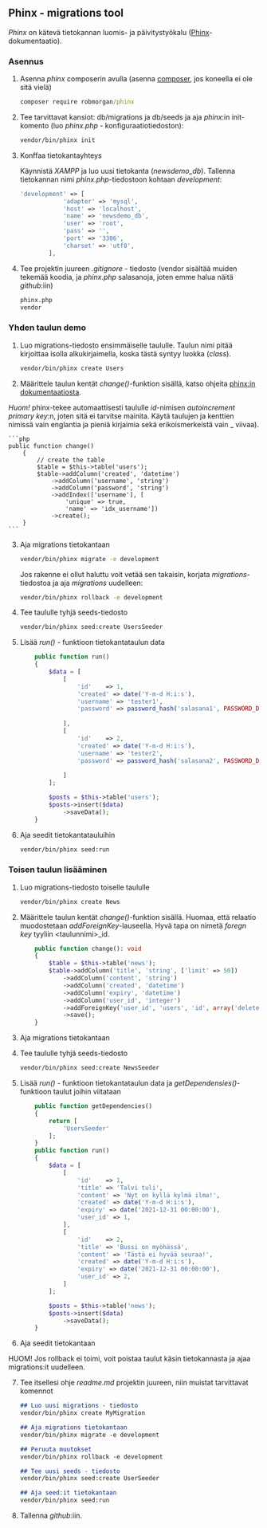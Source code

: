 ## Phinx - migrations tool

*Phinx* on kätevä tietokannan luomis- ja päivitystyökalu ([Phinx](https://phinx.org/)-dokumentaatio).

### Asennus

1. Asenna *phinx* composerin avulla (asenna [composer](https://getcomposer.org/download/), jos koneella ei ole sitä vielä)

    ```cmd
    composer require robmorgan/phinx
    ```

2. Tee tarvittavat kansiot: db/migrations ja db/seeds ja aja *phinx*:in init-komento (luo *phinx.php* - konfiguraatiotiedoston):

    ```cmd
    vendor/bin/phinx init
    ```

3. Konffaa tietokantayhteys

    Käynnistä *XAMPP* ja luo uusi tietokanta (*newsdemo_db*). Tallenna tietokannan nimi *phinx.php*-tiedostoon kohtaan *development*:

    ```php
    'development' => [
                'adapter' => 'mysql',
                'host' => 'localhost',
                'name' => 'newsdemo_db',
                'user' => 'root',
                'pass' => '',
                'port' => '3306',
                'charset' => 'utf8',
            ],
    ```

4. Tee projektin juureen *.gitignore* - tiedosto (vendor sisältää muiden tekemää koodia, ja *phinx.php* salasanoja, joten emme halua näitä *github*:iin)

    ```cmd
    phinx.php
    vendor
    ```

### Yhden taulun demo

1. Luo migrations-tiedosto ensimmäiselle taululle. Taulun nimi pitää kirjoittaa isolla alkukirjaimella, koska tästä syntyy luokka (*class*).

    ```cmd
    vendor/bin/phinx create Users
    ```

2. Määrittele taulun kentät *change()*-funktion sisällä, katso ohjeita [phinx:in dokumentaatiosta](https://book.cakephp.org/phinx/0/en/index.html).

*Huom!* phinx-tekee automaattisesti taululle *id*-nimisen *autoincrement primary key*:n, joten sitä ei tarvitse mainita. Käytä taulujen ja kenttien nimissä vain englantia ja pieniä kirjaimia sekä erikoismerkeistä vain _ viivaa).

    ```php
    public function change()
        {
            // create the table
            $table = $this->table('users');
            $table->addColumn('created', 'datetime')
                ->addColumn('username', 'string')
                ->addColumn('password', 'string')
                ->addIndex(['username'], [
                    'unique' => true,
                    'name' => 'idx_username'])
                ->create();
        }
    ```

3. Aja migrations tietokantaan

    ```cmd
    vendor/bin/phinx migrate -e development
    ```

    Jos rakenne ei ollut haluttu voit vetää sen takaisin, korjata *migrations*-tiedostoa ja aja *migrations* uudelleen:

    ```cmd
    vendor/bin/phinx rollback -e development
    ```

4. Tee taululle tyhjä seeds-tiedosto

    ```cmd
    vendor/bin/phinx seed:create UsersSeeder
    ```

5. Lisää *run()* - funktioon tietokantataulun data

    ```php
        public function run()
        {
            $data = [
                [
                    'id'    => 1,
                    'created' => date('Y-m-d H:i:s'),
                    'username' => 'tester1',
                    'password' => password_hash('salasana1', PASSWORD_DEFAULT),
            
                ],
                [
                    'id'    => 2,
                    'created' => date('Y-m-d H:i:s'),
                    'username' => 'tester2',
                    'password' => password_hash('salasana2', PASSWORD_DEFAULT),
            
                ]
            ];

            $posts = $this->table('users');
            $posts->insert($data)
                ->saveData();
        }
    ```

6. Aja seedit tietokantatauluihin

    ```cmd
    vendor/bin/phinx seed:run   
    ```

### Toisen taulun lisääminen

1. Luo migrations-tiedosto toiselle taululle

    ```cmd
    vendor/bin/phinx create News
    ```

2. Määrittele taulun kentät *change()*-funktion sisällä. Huomaa, että relaatio muodostetaan *addForeignKey*-lauseella. Hyvä tapa on nimetä *foregn key* tyyliin \<taulunnimi\>_id.

    ```php
        public function change(): void
        {
            $table = $this->table('news');
            $table->addColumn('title', 'string', ['limit' => 50])
                ->addColumn('content', 'string')
                ->addColumn('created', 'datetime')
                ->addColumn('expiry', 'datetime')
                ->addColumn('user_id', 'integer')
                ->addForeignKey('user_id', 'users', 'id', array('delete'=> 'CASCADE', 'update'=> 'NO_ACTION'))
                ->save();
        }
    ```

3. Aja migrations tietokantaan

4. Tee taululle tyhjä seeds-tiedosto

    ```cmd
    vendor/bin/phinx seed:create NewsSeeder
    ```

5. Lisää *run()* - funktioon tietokantataulun data ja *getDependensies()*-funktioon taulut joihin viitataan

    ```php
        public function getDependencies()
        {
            return [
                'UsersSeeder'
            ];
        }
        public function run()
        {
            $data = [
                [
                    'id'    => 1,
                    'title' => 'Talvi tuli',
                    'content' => 'Nyt on kyllä kylmä ilma!',
                    'created' => date('Y-m-d H:i:s'),
                    'expiry' => date('2021-12-31 00:00:00'), 
                    'user_id' => 1,
                ],
                [
                    'id'    => 2,
                    'title' => 'Bussi on myöhässä',
                    'content' => 'Tästä ei hyvää seuraa!',
                    'created' => date('Y-m-d H:i:s'),
                    'expiry' => date('2021-12-31 00:00:00'), 
                    'user_id' => 2,
                ]
            ];

            $posts = $this->table('news');
            $posts->insert($data)
                ->saveData();
        }
    ```

6. Aja seedit tietokantaan

HUOM! Jos rollback ei toimi, voit poistaa taulut käsin tietokannasta ja ajaa migrations:it uudelleen.

7. Tee itsellesi ohje *readme.md* projektin juureen, niin muistat tarvittavat komennot

    ```md
    ## Luo uusi migrations - tiedosto
    vendor/bin/phinx create MyMigration

    ## Aja migrations tietokantaan
    vendor/bin/phinx migrate -e development

    ## Peruuta muutokset
    vendor/bin/phinx rollback -e development

    ## Tee uusi seeds - tiedosto
    vendor/bin/phinx seed:create UserSeeder

    ## Aja seed:it tietokantaan
    vendor/bin/phinx seed:run    
    ```
8. Tallenna *github*:iin.

